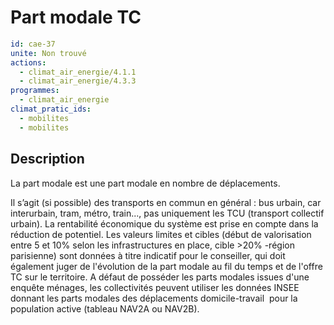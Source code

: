 # Part modale TC
```yaml
id: cae-37
unite: Non trouvé
actions:
  - climat_air_energie/4.1.1
  - climat_air_energie/4.3.3
programmes:
  - climat_air_energie
climat_pratic_ids:
  - mobilites
  - mobilites
```
## Description
La part modale est une part modale en nombre de déplacements.

Il s’agit (si possible) des transports en commun en général : bus urbain, car interurbain, tram, métro, train..., pas uniquement les TCU (transport collectif urbain). La rentabilité économique du système est prise en compte dans la réduction de potentiel. Les valeurs limites et cibles (début de valorisation entre 5 et 10% selon les infrastructures en place, cible >20% -région parisienne) sont données à titre indicatif pour le conseiller, qui doit également juger de l'évolution de la part modale au fil du temps et de l'offre TC sur le territoire. A défaut de posséder les parts modales issues d'une enquête ménages, les collectivités peuvent utiliser les données INSEE donnant les parts modales des déplacements domicile-travail  pour la population active (tableau NAV2A ou NAV2B).




